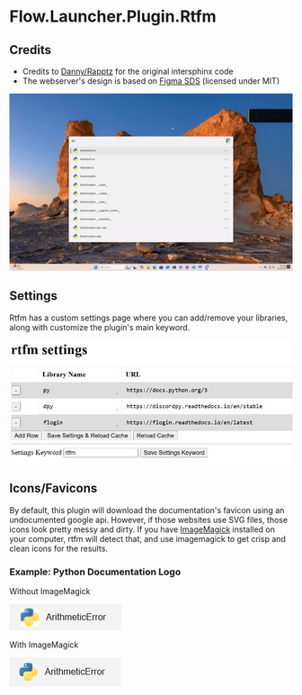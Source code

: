 # Flow.Launcher.Plugin.Rtfm

## Credits
- Credits to [Danny/Rapptz](https://github.com/Rapptz) for the original intersphinx code
- The webserver's design is based on [Figma SDS](https://github.com/figma/sds/) (licensed under MIT)

![Example Gif](assets/example.gif)

## Settings

Rtfm has a custom settings page where you can add/remove your libraries, along with customize the plugin's main keyword.

![alt text](assets/settings.png)

## Icons/Favicons

By default, this plugin will download the documentation's favicon using an undocumented google api. However, if those websites use SVG files, those icons look pretty messy and dirty. If you have [ImageMagick](https://imagemagick.org/script/download.php#windows) installed on your computer, rtfm will detect that, and use imagemagick to get crisp and clean icons for the results.

### Example: Python Documentation Logo

Without ImageMagick

![alt text](assets/py_logo_no_imagemagick.png)

With ImageMagick

![alt text](assets/py_logo_w_imagemagick.png)